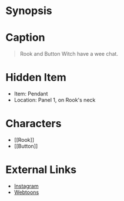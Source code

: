 # Synopsis


# Caption
> Rook and Button Witch have a wee chat.

# Hidden Item
* Item: Pendant
* Location: <spoiler>Panel 1, on Rook's neck</spoiler>

# Characters
* [[Rook]]
* [[Button]]

# External Links
* [Instagram](https://www.instagram.com/p/CR2a97jj-MW/?igshid=YmMyMTA2M2Y=)
* [Webtoons](https://www.webtoons.com/en/challenge/twistwood-tales/86-rook-and-button-witch/viewer?title_no=344740&episode_no=92)
